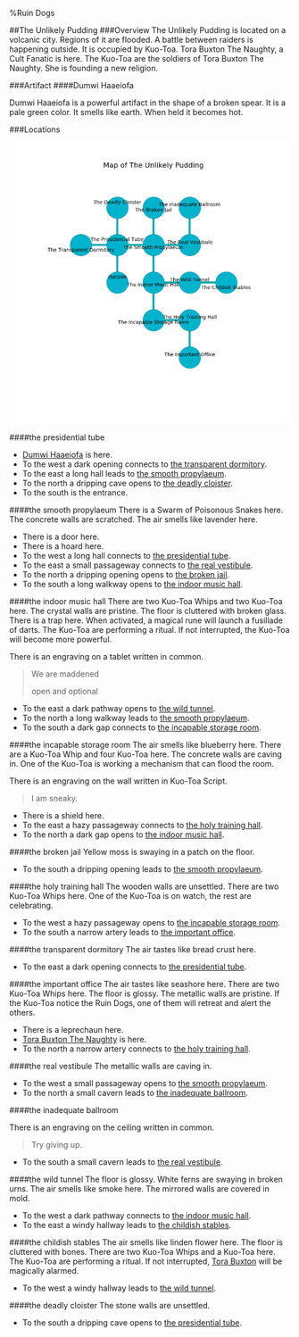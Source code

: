%Ruin Dogs

##The Unlikely Pudding
###Overview
The Unlikely Pudding is located on a volcanic city. Regions of it are flooded. A battle between raiders is happening outside. It is occupied by Kuo-Toa. <a name="Tora-Buxton-The-Naughty"></a>Tora Buxton The Naughty, a Cult Fanatic is here. The Kuo-Toa are the soldiers of Tora Buxton The Naughty. She  is founding a new religion. 



###Artifact
####<a name="Dumwi-Haaeiofa"></a>Dumwi Haaeiofa


Dumwi Haaeiofa is a powerful artifact in the shape of a broken spear. It is a pale green color. It smells like earth. When held it becomes hot. 





###Locations


![](../v2/images/The-Unlikely-Pudding.png)

####<a name="the-presidential-tube"></a>the presidential tube




* [Dumwi Haaeiofa](#Dumwi-Haaeiofa) is here.
* To the west a dark opening connects to [the transparent dormitory](#the-transparent-dormitory).
* To the east a long hall leads to [the smooth propylaeum](#the-smooth-propylaeum).
* To the north a dripping cave opens to [the deadly cloister](#the-deadly-cloister).
* To the south is the entrance.


####<a name="the-smooth-propylaeum"></a>the smooth propylaeum
There is a Swarm of Poisonous Snakes here. The concrete walls are scratched. The air smells like lavender here. 



* There is a door here.
* There is a hoard here.
* To the west a long hall connects to [the presidential tube](#the-presidential-tube).
* To the east a small passageway connects to [the real vestibule](#the-real-vestibule).
* To the north a dripping opening opens to [the broken jail](#the-broken-jail).
* To the south a long walkway opens to [the indoor music hall](#the-indoor-music-hall).


####<a name="the-indoor-music-hall"></a>the indoor music hall
There are two Kuo-Toa Whips and two Kuo-Toa here. The crystal walls are pristine. The floor is cluttered with broken glass. There is a trap here. When activated, a magical rune will launch a fusillade of darts. The Kuo-Toa are performing a ritual. If not interrupted, the Kuo-Toa will become more powerful. 

There is an engraving on a tablet written in common. 

> We are maddened
>
> open and optional
>


* To the east a dark pathway opens to [the wild tunnel](#the-wild-tunnel).
* To the north a long walkway leads to [the smooth propylaeum](#the-smooth-propylaeum).
* To the south a dark gap connects to [the incapable storage room](#the-incapable-storage-room).


####<a name="the-incapable-storage-room"></a>the incapable storage room
The air smells like blueberry here. There are a Kuo-Toa Whip and four Kuo-Toa here. The concrete walls are caving in. One of the Kuo-Toa is working a mechanism that can flood the room. 

There is an engraving on the wall written in Kuo-Toa Script. 

> I am sneaky.
>


* There is a shield here.
* To the east a hazy passageway connects to [the holy training hall](#the-holy-training-hall).
* To the north a dark gap opens to [the indoor music hall](#the-indoor-music-hall).


####<a name="the-broken-jail"></a>the broken jail
Yellow moss is swaying in a patch on the floor. 



* To the south a dripping opening leads to [the smooth propylaeum](#the-smooth-propylaeum).


####<a name="the-holy-training-hall"></a>the holy training hall
The wooden walls are unsettled. There are two Kuo-Toa Whips here. One of the Kuo-Toa is on watch, the rest are celebrating. 



* To the west a hazy passageway opens to [the incapable storage room](#the-incapable-storage-room).
* To the south a narrow artery leads to [the important office](#the-important-office).


####<a name="the-transparent-dormitory"></a>the transparent dormitory
The air tastes like bread crust here. 



* To the east a dark opening connects to [the presidential tube](#the-presidential-tube).


####<a name="the-important-office"></a>the important office
The air tastes like seashore here. There are two Kuo-Toa Whips here. The floor is glossy. The metallic walls are pristine. If the Kuo-Toa notice the Ruin Dogs, one of them will retreat and alert the others. 



* There is a leprechaun here.
* [Tora Buxton The Naughty](#Tora-Buxton-The-Naughty) is here.
* To the north a narrow artery connects to [the holy training hall](#the-holy-training-hall).


####<a name="the-real-vestibule"></a>the real vestibule
The metallic walls are caving in. 



* To the west a small passageway opens to [the smooth propylaeum](#the-smooth-propylaeum).
* To the north a small cavern leads to [the inadequate ballroom](#the-inadequate-ballroom).


####<a name="the-inadequate-ballroom"></a>the inadequate ballroom


There is an engraving on the ceiling written in common. 

> Try giving up.
>


* To the south a small cavern leads to [the real vestibule](#the-real-vestibule).


####<a name="the-wild-tunnel"></a>the wild tunnel
The floor is glossy. White ferns are swaying in broken urns. The air smells like smoke here. The mirrored walls are covered in mold. 



* To the west a dark pathway connects to [the indoor music hall](#the-indoor-music-hall).
* To the east a windy hallway leads to [the childish stables](#the-childish-stables).


####<a name="the-childish-stables"></a>the childish stables
The air smells like linden flower here. The floor is cluttered with bones. There are two Kuo-Toa Whips and a Kuo-Toa here. The Kuo-Toa are performing a ritual. If not interrupted, [Tora Buxton](#Tora-Buxton) will be magically alarmed. 



* To the west a windy hallway leads to [the wild tunnel](#the-wild-tunnel).


####<a name="the-deadly-cloister"></a>the deadly cloister
The stone walls are unsettled. 



* To the south a dripping cave opens to [the presidential tube](#the-presidential-tube).


